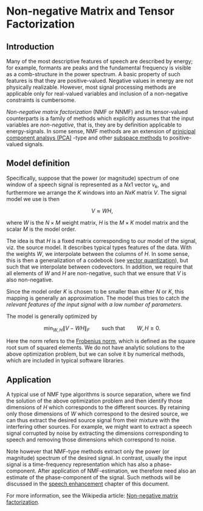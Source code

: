 # Non-negative Matrix and Tensor Factorization

## Introduction

Many of the most descriptive features of speech are described by energy;
for example, formants are peaks and the fundamental frequency is visible
as a comb-structure in the power spectrum. A basic property of such
features is that they are positive-valued. Negative values in energy are
not physically realizable. However, most signal processing methods are
applicable only for real-valued variables and inclusion of a
non-negative constraints is cumbersome.

*Non-negative matrix factorization* (NMF or NNMF) and its tensor-valued
counterparts is a family of methods which explicitly assumes that the
input variables are *non-negative*, that is, they are by definition
applicable to energy-signals. In some sense, NMF methods are an
extension of [prinicipal component analsys
(PCA)](https://en.wikipedia.org/wiki/Principal_component_analysis) -type
and other [subspace methods](Sub-space_models.md) to positive-valued
signals.


## Model definition

Specifically, suppose that the power (or magnitude) spectrum of one
window of a speech signal is represented as a $Nx1$ vector
$v_k$, and furthermore we arrange the $K$ windows into an
$NxK$ matrix $V$. The signal model we use is then

$$ V \approx WH, $$

where $W$ is the $N\times M$ weight matrix, $H$ is the $M\times K$ model matrix and
the scalar $M$ is the model order.

The idea is that $H$ is a fixed matrix corresponding to our model of the
signal, viz. the source model. It describes typical types features of
the data. With the weights $W$, we interpolate between the columns
of $H$. In some sense, this is then a generalization of a codebook (see
[vector quantization](content:vq)), but such that we
interpolate between codevectors. In addition, we require that all
elements of $W$ and $H$ are non-negative, such that we ensure that $V$
is also non-negative.

Since the model order $K$ is chosen to be smaller than either $N$
or $K$, this mapping is generally an approximation. The model thus tries
to catch *the relevant features of the input signal with a low number of
parameters*.

The model is generally optimized by

$$ \min_{W,H} \| V - WH \|_F\qquad\text{such that}\qquad
W,H\geq 0. $$

Here the norm refers to the [Frobenius
norm](https://en.wikipedia.org/wiki/Matrix_norm#Frobenius_norm), which
is defined as the square root sum of squared elements. We do not have
analytic solutions to the above optimization problem, but we can solve
it by numerical methods, which are included in typical software
libraries.


## Application

A typical use of NMF type algorithms is source separation, where we find
the solution of the above optimization problem and then identify those
dimensions of $H$ which corresponds to the different sources. By
retaining only those dimensions of $W$ which correspond to the desired
source, we can thus extract the desired source signal from their mixture
with the interfering other sources. For example, we might want to
extract a speech signal corrupted by noise by extracting the dimensions
corresponding to speech and removing those dimensions which correspond
to noise.

Note however that NMF-type methods extract only the power (or magnitude)
spectrum of the desired signal. In contrast, usually the input signal is
a time-frequency representation which has also a phase-component. After
application of NMF-estimation, we therefore need also an estimate of the
phase-component of the signal. Such methods will be discussed in the
[speech enhancement](../Speech_enhancement.md) chapter of this document.


For more information, see the Wikipedia article: [Non-negative matrix
factorization](https://en.wikipedia.org/wiki/Non-negative_matrix_factorization).

